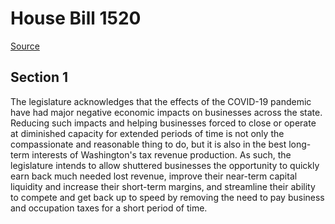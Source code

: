 # House Bill 1520

[Source](http://lawfilesext.leg.wa.gov/biennium/2021-22/Xml/Bills/House%20Bills/1520.xml)
## Section 1
The legislature acknowledges that the effects of the COVID-19 pandemic have had major negative economic impacts on businesses across the state. Reducing such impacts and helping businesses forced to close or operate at diminished capacity for extended periods of time is not only the compassionate and reasonable thing to do, but it is also in the best long-term interests of Washington's tax revenue production. As such, the legislature intends to allow shuttered businesses the opportunity to quickly earn back much needed lost revenue, improve their near-term capital liquidity and increase their short-term margins, and streamline their ability to compete and get back up to speed by removing the need to pay business and occupation taxes for a short period of time.
